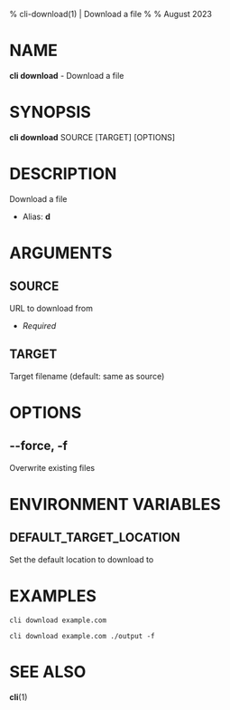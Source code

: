 % cli-download(1) | Download a file
% 
% August 2023

NAME
==================================================

**cli download** - Download a file

SYNOPSIS
==================================================

**cli download** SOURCE [TARGET] [OPTIONS]

DESCRIPTION
==================================================

Download a file

- Alias: **d**

ARGUMENTS
==================================================

SOURCE
--------------------------------------------------

URL to download from

- *Required*

TARGET
--------------------------------------------------

Target filename (default: same as source)


OPTIONS
==================================================

--force, -f
--------------------------------------------------

Overwrite existing files


ENVIRONMENT VARIABLES
==================================================

DEFAULT_TARGET_LOCATION
--------------------------------------------------

Set the default location to download to


EXAMPLES
==================================================

~~~
cli download example.com

cli download example.com ./output -f

~~~

SEE ALSO
==================================================

**cli**(1)



